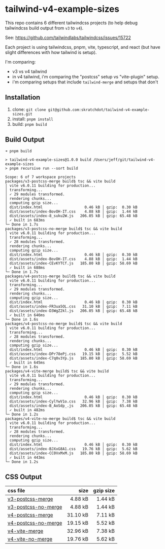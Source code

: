 # tailwind-v4-example-sizes

This repo contains 6 different tailwindcss projects (to help debug tailwindcss build output from `v3` to `v4`).

See: <https://github.com/tailwindlabs/tailwindcss/issues/15722>

Each project is using tailwindcss, pnpm, vite, typescript, and react (but have slight differences with how tailwind is setup).

I'm comparing:

- v3 vs v4 tailwind
- in v4 tailwind, i'm comparing the "postcss" setup vs "vite-plugin" setup.
- i'm comparing setups that include `tailwind-merge` and setups that don't

## Installation

1. clone: `git clone git@github.com:skratchdot/tailwind-v4-example-sizes.git`
2. install: `pnpm install`
3. build: `pnpm build`

## Build Output

```shell
➜ pnpm build

> tailwind-v4-example-sizes@1.0.0 build /Users/jeff/git/tailwind-v4-example-sizes
> pnpm recursive run --sort build

Scope: 6 of 7 workspace projects
packages/v3-postcss-merge build$ tsc && vite build
│ vite v6.0.11 building for production...
│ transforming...
│ ✓ 29 modules transformed.
│ rendering chunks...
│ computing gzip size...
│ dist/index.html                   0.46 kB │ gzip:  0.30 kB
│ dist/assets/index-BovOH-IT.css    4.88 kB │ gzip:  1.44 kB
│ dist/assets/index-8_suku2W.js   206.05 kB │ gzip: 65.48 kB
│ ✓ built in 683ms
└─ Done in 1.7s
packages/v3-postcss-no-merge build$ tsc && vite build
│ vite v6.0.11 building for production...
│ transforming...
│ ✓ 28 modules transformed.
│ rendering chunks...
│ computing gzip size...
│ dist/index.html                   0.46 kB │ gzip:  0.30 kB
│ dist/assets/index-BovOH-IT.css    4.88 kB │ gzip:  1.44 kB
│ dist/assets/index-CEvKYTCf.js   185.80 kB │ gzip: 58.69 kB
│ ✓ built in 688ms
└─ Done in 1.7s
packages/v4-postcss-merge build$ tsc && vite build
│ vite v6.0.11 building for production...
│ transforming...
│ ✓ 29 modules transformed.
│ rendering chunks...
│ computing gzip size...
│ dist/index.html                   0.46 kB │ gzip:  0.30 kB
│ dist/assets/index-FR3ua5OL.css   31.10 kB │ gzip:  7.11 kB
│ dist/assets/index-D3WgZ2kl.js   206.05 kB │ gzip: 65.48 kB
│ ✓ built in 646ms
└─ Done in 1.6s
packages/v4-postcss-no-merge build$ tsc && vite build
│ vite v6.0.11 building for production...
│ transforming...
│ ✓ 28 modules transformed.
│ rendering chunks...
│ computing gzip size...
│ dist/index.html                   0.46 kB │ gzip:  0.30 kB
│ dist/assets/index-DPr78ePj.css   19.15 kB │ gzip:  5.52 kB
│ dist/assets/index-C7q0v3Yp.js   185.80 kB │ gzip: 58.69 kB
│ ✓ built in 645ms
└─ Done in 1.6s
packages/v4-vite-merge build$ tsc && vite build
│ vite v6.0.11 building for production...
│ transforming...
│ ✓ 29 modules transformed.
│ rendering chunks...
│ computing gzip size...
│ dist/index.html                   0.46 kB │ gzip:  0.30 kB
│ dist/assets/index-CylYwV1o.css   32.96 kB │ gzip:  7.38 kB
│ dist/assets/index-B_AoSdp_.js   206.05 kB │ gzip: 65.48 kB
│ ✓ built in 482ms
└─ Done in 1.2s
packages/v4-vite-no-merge build$ tsc && vite build
│ vite v6.0.11 building for production...
│ transforming...
│ ✓ 28 modules transformed.
│ rendering chunks...
│ computing gzip size...
│ dist/index.html                   0.46 kB │ gzip:  0.30 kB
│ dist/assets/index-BJXxG8A1.css   19.76 kB │ gzip:  5.62 kB
│ dist/assets/index-CC0VxMxM.js   185.80 kB │ gzip: 58.69 kB
│ ✓ built in 443ms
└─ Done in 1.2s
```

## CSS Output

| css file                                                                                                                                                                  |     size | gzip size |
| :------------------------------------------------------------------------------------------------------------------------------------------------------------------------ | -------: | --------: |
| [v3-postcss-merge](https://raw.githubusercontent.com/skratchdot/tailwind-v4-example-sizes/refs/heads/main/packages/v3-postcss-merge/dist/assets/index-BovOH-IT.css)       |  4.88 kB |   1.44 kB |
| [v3-postcss-no-merge](https://raw.githubusercontent.com/skratchdot/tailwind-v4-example-sizes/refs/heads/main/packages/v3-postcss-no-merge/dist/assets/index-BovOH-IT.css) |  4.88 kB |   1.44 kB |
| [v4-postcss-merge](https://raw.githubusercontent.com/skratchdot/tailwind-v4-example-sizes/refs/heads/main/packages/v4-postcss-merge/dist/assets/index-FR3ua5OL.css)       | 31.10 kB |   7.11 kB |
| [v4-postcss-no-merge](https://raw.githubusercontent.com/skratchdot/tailwind-v4-example-sizes/refs/heads/main/packages/v4-postcss-no-merge/dist/assets/index-DPr78ePj.css) | 19.15 kB |   5.52 kB |
| [v4-vite-merge](https://raw.githubusercontent.com/skratchdot/tailwind-v4-example-sizes/refs/heads/main/packages/v4-vite-merge/dist/assets/index-CylYwV1o.css)             | 32.96 kB |   7.38 kB |
| [v4-vite-no-merge](https://raw.githubusercontent.com/skratchdot/tailwind-v4-example-sizes/refs/heads/main/packages/v4-vite-no-merge/dist/assets/index-BJXxG8A1.css)       | 19.76 kB |   5.62 kB |
